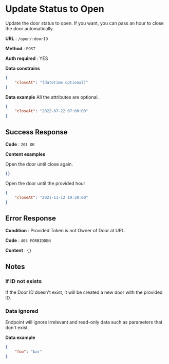 # Update Status to Open

Update the door status to open.
If you want, you can pass an hour to close the door automatically.

**URL** : `/open/:doorID`

**Method** : `POST`

**Auth required** : YES

**Data constrains**

```json
{
    "closeAt": "[datetime optional]"
}
```

**Data example** All the attributes are optional.

```json
{
    "closeAt": "2022-07-22 07:00:00"
}
```


## Success Response

**Code** : `201 OK`

**Content examples**

Open the door until close again.

```json
{}
```

Open the door until the provided hour

```json
{
    "closeAt": "2021-11-12 19:30:00"
}
```


## Error Response

**Condition** : Provided Token is not Owner of Door at URL.

**Code** : `403 FORBIDDEN`

**Content** : `{}`


## Notes

### If ID not exists

If the Door ID doesn't exist, it will be created a new door with the provided ID.

### Data ignored

Endpoint will ignore irrelevant and read-only data such as parameters that don't exist.

**Data example**

```json
{
    "foo": "bar"
}
```